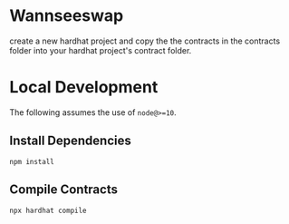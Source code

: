 # Wannseeswap

create a new hardhat project and copy the the contracts in the contracts folder into your hardhat project's contract folder.

# Local Development

The following assumes the use of `node@>=10`.

## Install Dependencies

`npm install`

## Compile Contracts

`npx hardhat compile`
